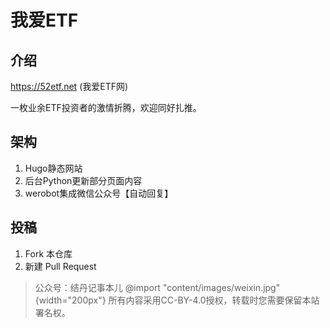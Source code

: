 # 我爱ETF

## 介绍
https://52etf.net (我爱ETF网)

一枚业余ETF投资者的激情折腾，欢迎同好扎推。

## 架构
1. Hugo静态网站
1. 后台Python更新部分页面内容
1. werobot集成微信公众号【自动回复】

## 投稿
1.  Fork 本仓库
4.  新建 Pull Request

>公众号：结丹记事本儿
@import "content/images/weixin.jpg" {width="200px"}
所有内容采用CC-BY-4.0授权，转载时您需要保留本站署名权。